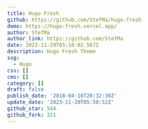 ```yaml
---
title: Hugo Fresh
github: https://github.com/StefMa/hugo-fresh
demo: https://hugo-fresh.vercel.app/
author: StefMa
author_link: https://github.com/StefMa
date: 2023-11-29T05:10:02.567Z
description: Hugo Fresh Theme
ssg:
  - Hugo
css: []
cms: []
category: []
draft: false
publish_date: '2018-04-10T20:32:30Z'
update_date: '2023-11-20T05:50:52Z'
github_star: 544
github_fork: 321
---
```

